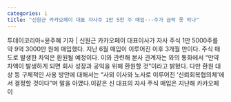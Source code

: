 ```yaml
---
categories: i
title: "신원근 카카오페이 대표 자사주 1만 5천 주 매입···주가 급락 못 막나"
---
```

투데이코리아=윤주혜 기자 | 신원근 카카오페이 대표이사가 자사 주식 1만 5000주를 약 9억 3000만 원에 매입했다. 지난 6월 매입이 이루어진 이후 3개월 만이다. 주식 매도로 발생한 차익은 환원될 예정이다. 이와 관련해 본사 관계자는 와의 통화에서 “만약 차액이 발생하게 되면 회사 성장과 공익을 위해 환원할 것”이라고 밝혔다. 다만 환원 대상 등 구체적인 사용 방안에 대해서는 “사외 이사와 노사로 이루어진 ‘신뢰회복협의체’에서 결정할 것이다”며 말을 아꼈다.이같은 신 대표의 자사 주식 매입은 지난해 카카오페이